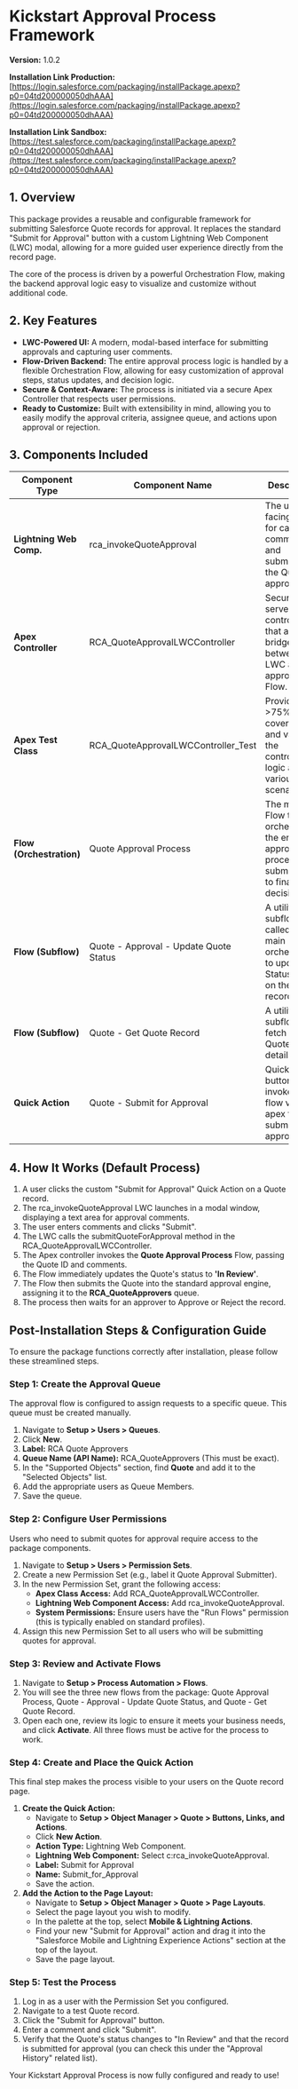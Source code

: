 # **Kickstart Approval Process Framework**

**Version:** 1.0.2

**Installation Link Production:** [https://login.salesforce.com/packaging/installPackage.apexp?p0=04td200000050dhAAA](https://login.salesforce.com/packaging/installPackage.apexp?p0=04td200000050dhAAA)

**Installation Link Sandbox:** [https://test.salesforce.com/packaging/installPackage.apexp?p0=04td200000050dhAAA](https://test.salesforce.com/packaging/installPackage.apexp?p0=04td200000050dhAAA)

## **1\. Overview**

This package provides a reusable and configurable framework for submitting Salesforce Quote records for approval. It replaces the standard "Submit for Approval" button with a custom Lightning Web Component (LWC) modal, allowing for a more guided user experience directly from the record page.

The core of the process is driven by a powerful Orchestration Flow, making the backend approval logic easy to visualize and customize without additional code.

## **2\. Key Features**

- **LWC-Powered UI:** A modern, modal-based interface for submitting approvals and capturing user comments.
- **Flow-Driven Backend:** The entire approval process logic is handled by a flexible Orchestration Flow, allowing for easy customization of approval steps, status updates, and decision logic.
- **Secure & Context-Aware:** The process is initiated via a secure Apex Controller that respects user permissions.
- **Ready to Customize:** Built with extensibility in mind, allowing you to easily modify the approval criteria, assignee queue, and actions upon approval or rejection.

## **3\. Components Included**

| **Component Type** | **Component Name** | **Description** |
| --- | --- | --- |
| **Lightning Web Comp.** | rca_invokeQuoteApproval | The user-facing modal for capturing comments and submitting the Quote for approval. |
| **Apex Controller** | RCA_QuoteApprovalLWCController | Secure server-side controller that acts as a bridge between the LWC and the approval Flow. |
| **Apex Test Class** | RCA_QuoteApprovalLWCController_Test | Provides >75% code coverage and validates the controller logic against various scenarios. |
| **Flow (Orchestration)** | Quote Approval Process | The main Flow that orchestrates the entire approval process from submission to final decision. |
| **Flow (Subflow)** | Quote - Approval - Update Quote Status | A utility subflow called by the main orchestration to update the Status field on the Quote record. |
| **Flow (Subflow)** | Quote - Get Quote Record | A utility subflow to fetch the Quote record details. |
| **Quick Action** | Quote - Submit for Approval | Quick action button that invokes the flow via an apex to submit for approval. |

## **4\. How It Works (Default Process)**

1. A user clicks the custom "Submit for Approval" Quick Action on a Quote record.
2. The rca_invokeQuoteApproval LWC launches in a modal window, displaying a text area for approval comments.
3. The user enters comments and clicks "Submit".
4. The LWC calls the submitQuoteForApproval method in the RCA_QuoteApprovalLWCController.
5. The Apex controller invokes the **Quote Approval Process** Flow, passing the Quote ID and comments.
6. The Flow immediately updates the Quote's status to **'In Review'**.
7. The Flow then submits the Quote into the standard approval engine, assigning it to the **RCA_QuoteApprovers** queue.
8. The process then waits for an approver to Approve or Reject the record.

## **Post-Installation Steps & Configuration Guide**

To ensure the package functions correctly after installation, please follow these streamlined steps.

### **Step 1: Create the Approval Queue**

The approval flow is configured to assign requests to a specific queue. This queue must be created manually.

1. Navigate to **Setup > Users > Queues**.
2. Click **New**.
3. **Label:** RCA Quote Approvers
4. **Queue Name (API Name):** RCA_QuoteApprovers (This must be exact).
5. In the "Supported Objects" section, find **Quote** and add it to the "Selected Objects" list.
6. Add the appropriate users as Queue Members.
7. Save the queue.

### **Step 2: Configure User Permissions**

Users who need to submit quotes for approval require access to the package components.

1. Navigate to **Setup > Users > Permission Sets**.
2. Create a new Permission Set (e.g., label it Quote Approval Submitter).
3. In the new Permission Set, grant the following access:
    - **Apex Class Access:** Add RCA_QuoteApprovalLWCController.
    - **Lightning Web Component Access:** Add rca_invokeQuoteApproval.
    - **System Permissions:** Ensure users have the "Run Flows" permission (this is typically enabled on standard profiles).
4. Assign this new Permission Set to all users who will be submitting quotes for approval.

### **Step 3: Review and Activate Flows**

1. Navigate to **Setup > Process Automation > Flows**.
2. You will see the three new flows from the package: Quote Approval Process, Quote - Approval - Update Quote Status, and Quote - Get Quote Record.
3. Open each one, review its logic to ensure it meets your business needs, and click **Activate**. All three flows must be active for the process to work.

### **Step 4: Create and Place the Quick Action**

This final step makes the process visible to your users on the Quote record page.

1. **Create the Quick Action:**
    - Navigate to **Setup > Object Manager > Quote > Buttons, Links, and Actions**.
    - Click **New Action**.
    - **Action Type:** Lightning Web Component.
    - **Lightning Web Component:** Select c:rca_invokeQuoteApproval.
    - **Label:** Submit for Approval
    - **Name:** Submit_for_Approval
    - Save the action.
2. **Add the Action to the Page Layout:**
    - Navigate to **Setup > Object Manager > Quote > Page Layouts**.
    - Select the page layout you wish to modify.
    - In the palette at the top, select **Mobile & Lightning Actions**.
    - Find your new "Submit for Approval" action and drag it into the "Salesforce Mobile and Lightning Experience Actions" section at the top of the layout.
    - Save the page layout.

### **Step 5: Test the Process**

1. Log in as a user with the Permission Set you configured.
2. Navigate to a test Quote record.
3. Click the "Submit for Approval" button.
4. Enter a comment and click "Submit".
5. Verify that the Quote's status changes to "In Review" and that the record is submitted for approval (you can check this under the "Approval History" related list).

Your Kickstart Approval Process is now fully configured and ready to use!